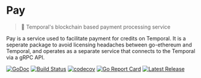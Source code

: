 # Pay

> 💸 Temporal's blockchain based payment processing service

Pay is a service used to facilitate payment for credits on Temporal. It is a
seperate package to avoid licensing headaches between go-ethereum and Temporal,
and operates as a separate service that connects to the Temporal via a
gRPC API.

[![GoDoc](https://godoc.org/github.com/RTradeLtd/Pay?status.svg)](https://godoc.org/github.com/RTradeLtd/Pay)
[![Build Status](https://travis-ci.com/RTradeLtd/Pay.svg?branch=master)](https://travis-ci.com/RTradeLtd/Pay)
[![codecov](https://codecov.io/gh/RTradeLtd/Pay/branch/master/graph/badge.svg)](https://codecov.io/gh/RTradeLtd/Pay)
[![Go Report Card](https://goreportcard.com/badge/github.com/RTradeLtd/Pay)](https://goreportcard.com/report/github.com/RTradeLtd/Pay)
[![Latest Release](https://img.shields.io/github/release/RTradeLtd/Pay.svg?colorB=red)](https://github.com/RTradeLtd/Pay/releases)
